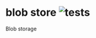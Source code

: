 # blob store ![tests](https://github.com/ssc-hermes/blob-store/actions/workflows/nodejs.yml/badge.svg)

Blob storage
